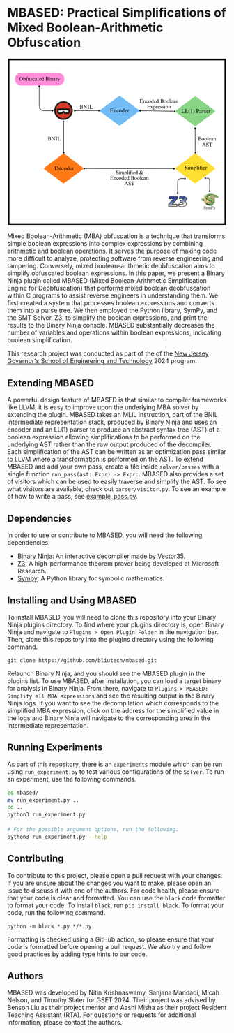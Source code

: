 # MBASED: Practical Simplifications of Mixed Boolean-Arithmetic Obfuscation
![MBASED system overview.](.github/overview.png)

Mixed Boolean-Arithmetic (MBA) obfuscation is a technique that transforms simple boolean expressions into complex expressions by combining arithmetic and boolean operations. It serves the purpose of making code more difficult to analyze, protecting software from reverse engineering and tampering. Conversely, mixed boolean-arithmetic deobfuscation aims to simplify obfuscated boolean expressions. In this paper, we present a Binary Ninja plugin called MBASED (Mixed Boolean-Arithmetic Simplification Engine for Deobfuscation) that performs mixed boolean deobfuscation within C programs to assist reverse engineers in understanding them. We first created a system that processes boolean expressions and converts them into a parse tree. We then employed the Python library, SymPy, and the SMT Solver, Z3, to simplify the boolean expressions, and print the results to the Binary Ninja console. MBASED substantially decreases the number of variables and operations within boolean expressions, indicating boolean simplification.

This research project was conducted as part of the of the [New Jersey Governor's School of Engineering and Technology](https://soe.rutgers.edu/academics/pre-college-engineering-programs/new-jersey-governors-school-engineering-and-technology) 2024 program.

## Extending MBASED
A powerful design feature of MBASED is that similar to compiler frameworks like LLVM, it is easy to improve upon the underlying MBA solver by extending the plugin. MBASED takes an MLIL instruction, part of the BNIL intermediate representation stack, produced by Binary Ninja and uses an encoder and an LL(1) parser to produce an abstract syntax tree (AST) of a boolean expression allowing simplifications to be performed on the underlying AST rather than the raw output produced of the decompiler. Each simplification of the AST can be written as an optimization pass similar to LLVM where a transformation is performed on the AST. To extend MBASED and add your own pass, create a file inside `solver/passes` with a single function `run_pass(ast: Expr) -> Expr:`. MBASED also provides a set of visitors which can be used to easily traverse and simplify the AST. To see what visitors are available, check out `parser/visitor.py`. To see an example of how to write a pass, see [example_pass.py](solver/passes/example_pass.py).

## Dependencies
In order to use or contribute to MBASED, you will need the following dependencies:

- [Binary Ninja](https://binary.ninja/): An interactive decompiler made by [Vector35](https://vector35.com/).
- [Z3](https://github.com/Z3Prover/z3): A high-performance theorem prover being developed at Microsoft Research.
- [Sympy](https://www.sympy.org/en/index.html): A Python library for symbolic mathematics.

## Installing and Using MBASED
To install MBASED, you will need to clone this repository into your Binary Ninja plugins directory. To find where your plugins directory is, open Binary Ninja and navigate to `Plugins > Open Plugin Folder` in the navigation bar. Then, clone this repository into the plugins directory using the following command.

```
git clone https://github.com/bliutech/mbased.git
```

Relaunch Binary Ninja, and you should see the MBASED plugin in the plugins list. To use MBASED, after installation, you can load a target binary for analysis in Binary Ninja. From there, navigate to `Plugins > MBASED: Simplify all MBA expressions` and see the resulting output in the Binary Ninja logs. If you want to see the decompilation which corresponds to the simplified MBA expression, click on the address for the simplified value in the logs and Binary Ninja will navigate to the corresponding area in the intermediate representation.

## Running Experiments
As part of this repository, there is an `experiments` module which can be run using `run_experiment.py` to test various configurations of the `Solver`. To run an experiment, use the following commands.

```bash
cd mbased/
mv run_experiment.py ..
cd ..
python3 run_experiment.py

# For the possible argument options, run the following.
python3 run_experiment.py --help
```

## Contributing
To contribute to this project, please open a pull request with your changes. If you are unsure about the changes you want to make, please open an issue to discuss it with one of the authors. For code health, please ensure that your code is clear and formatted. You can use the `black` code formatter to format your code. To install `black`, run `pip install black`. To format your code, run the following command.

```
python -m black *.py */*.py
```

Formatting is checked using a GitHub action, so please ensure that your code is formatted before opening a pull request. We also try and follow good practices by adding type hints to our code.

## Authors
MBASED was developed by Nitin Krishnaswamy, Sanjana Mandadi, Micah Nelson, and Timothy Slater for GSET 2024. Their project was advised by Benson Liu as their project mentor and Aashi Misha as their project Resident Teaching Assistant (RTA). For questions or requests for additional information, please contact the authors.
